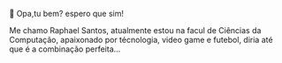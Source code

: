 👋 Opa,tu bem? espero que sim!

Me chamo Raphael Santos, atualmente estou na facul de Ciências da Computação, apaixonado por técnologia, video game e futebol, diria até que é a combinação perfeita...

<!--
**Hierark/Hierark** is a ✨ _special_ ✨ repository because its `README.md` (this file) appears on your GitHub profile.

Here are some ideas to get you started:

- 🔭 I’m currently working on ...
- 🌱 I’m currently learning ...
- 👯 I’m looking to collaborate on ...
- 🤔 I’m looking for help with ...
- 💬 Ask me about ...
- 📫 How to reach me: ...
- 😄 Pronouns: ...
- ⚡ Fun fact: ...
-->
